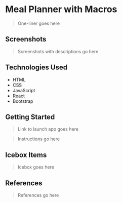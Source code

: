 # Meal Planner with Macros

> One-liner goes here

## Screenshots

> Screenshots with descriptions go here

## Technologies Used

- HTML
- CSS
- JavaScript
- React
- Bootstrap

## Getting Started

> Link to launch app goes here

> Instructions go here

## Icebox Items

> Icebox goes here

## References

> References go here
